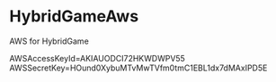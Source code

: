 # HybridGameAws

AWS for HybridGame

AWSAccessKeyId=AKIAUODCI72HKWDWPV55
AWSSecretKey=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
